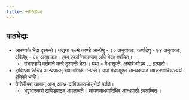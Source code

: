 ```yaml
---
title: +तैत्तिरीयम्
---
```


## पाठभेदाः
- आरण्यके भेदा दृश्यन्ते। तद्यथा १०मे काण्डे आन्ध्रेषु - ८० अनुवाकाः, कर्णाटेषु - ७४ अनुवाकाः, द्रविडेषु - ६४ अनुवाकाः। एवम् एकाग्निकाण्डय् अपि भेदाः क्वचित्।
  - उभयत्रापि वर्तमाने मन्त्रे दृश्यन्ते भेदाः। यथा - मेधासूक्ते, अघोरेभ्योऽथ … इत्यादौ।
- द्राविण्डाः केचिद् आन्ध्रपाठम् अप्रामाणिकं मन्यन्ते। यथा मेधासूक्त आन्ध्रकपाठे व्याकरणादिव्यत्ययो ऽधिको भाति।
- तैत्तिरीयशाखायाम् अप्य् आन्ध्र-द्राविडपाठयोर् भेदो वर्तते।
  - भट्टभास्करो द्राविडपाठम् अवलम्बते। सायणमाधवादिभिर् आन्ध्रपाठो ऽवलम्बितः।
